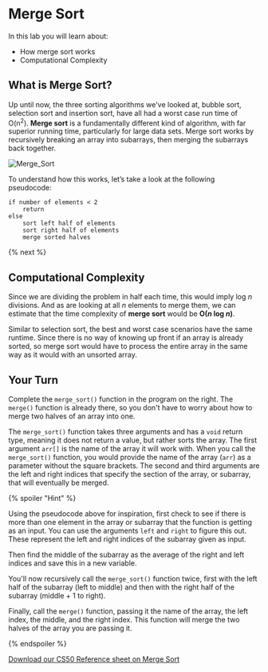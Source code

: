 # Merge Sort

In this lab you will learn about:

- How merge sort works
- Computational Complexity

## What is Merge Sort?

Up until now, the three sorting algorithms we've looked at, bubble sort, selection sort and insertion sort, have all had a worst case run time of O(n<sup>2</sup>). **Merge sort** is a fundamentally different kind of algorithm, with far superior running time, particularly for large data sets. Merge sort works by recursively breaking an array into subarrays, then merging the subarrays back together.

![Merge_Sort](http://labs.cs50nestm.net/merge_sort.gif)

To understand how this works, let’s take a look at the following pseudocode:

```
if number of elements < 2
    return
else
    sort left half of elements
    sort right half of elements
    merge sorted halves
```

{% next %}

## Computational Complexity

Since we are dividing the problem in half each time, this would imply log *n* divisions. And as are looking at all *n* elements to merge them, we can estimate that the time complexity of **merge sort** would be **O(*n* log *n*)**.

Similar to selection sort, the best and worst case scenarios have the same runtime. Since there is no way of knowing up front if an array is already sorted, so merge sort would have to process the entire array in the same way as it would with an unsorted array.

## Your Turn

Complete the `merge_sort()` function in the program on the right. The `merge()` function is already there, so you don't have to worry about how to merge two halves of an array into one.

The `merge_sort()` function takes three arguments and has a `void` return type, meaning it does not return a value, but rather sorts the array. The first argument `arr[]` is the name of the array it will work with. When you call the `merge_sort()` function, you would provide the name of the array (`arr`) as a parameter without the square brackets. The second and third arguments are the left and right indices that specify the section of the array, or subarray, that will eventually be merged.

{% spoiler "Hint" %}

Using the pseudocode above for inspiration, first check to see if there is more than one element in the array or subarray that the function is getting as an input. You can use the arguments `left` and `right` to figure this out. These represent the left and right indices of the subarray given as input.

Then find the middle of the subarray as the average of the right and left indices and save this in a new variable.

You'll now recursively call the `merge_sort()` function twice, first with the left half of the subarray (left to middle) and then with the right half of the subarray (middle + 1 to right).

Finally, call the `merge()` function, passing it the name of the array, the left index, the middle, and the right index. This function will merge the two halves of the array you are passing it.

{% endspoiler %}

[Download our CS50 Reference sheet on Merge Sort](https://ap.cs50.school/assets/pdfs/unit4/merge_sort.pdf)
